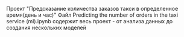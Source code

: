 Проект "Предсказание количества заказов такси в определенное время(день
и час)" Файл Predicting the number of orders in the taxi service
(ml).ipynb содержит весь проект - от анализа данных до создания
нескольких моделей
